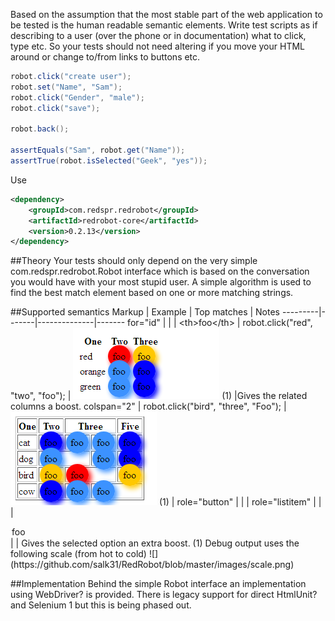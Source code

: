 Based on the assumption that the most stable part of the web application to be tested is the human readable semantic elements. Write test scripts as if describing to a user (over the phone or in documentation) what to click, type etc. So your tests should not need altering if you move your HTML around or change to/from links to buttons etc.
```java
robot.click("create user");
robot.set("Name", "Sam");
robot.click("Gender", "male");
robot.click("save");

robot.back();

assertEquals("Sam", robot.get("Name"));
assertTrue(robot.isSelected("Geek", "yes"));
```
Use
```xml
<dependency>
    <groupId>com.redspr.redrobot</groupId>
    <artifactId>redrobot-core</artifactId>
    <version>0.2.13</version>
</dependency>
```
##Theory
Your tests should only depend on the very simple com.redspr.redrobot.Robot interface which is based on the conversation you would have with your most stupid user. A simple algorithm is used to find the best match element based on one or more matching strings.

##Supported semantics
Markup | Example |	Top matches	| Notes
---------|-------|--------------|-------
for="id" |		   |              |
&lt;th>foo&lt;/th> |	robot.click("red", "two", "foo");	| ![](https://github.com/salk31/RedRobot/blob/master/images/tableRedTwoFoo.png) (1)	 |Gives the related columns a boost.
colspan="2" |	robot.click("bird", "three", "Foo"); | ![](https://github.com/salk31/RedRobot/blob/master/images/tableColSpanBirdThree.png)	 (1)	 |
role="button"	|		| |
role="listitem" | | |
<option selected>foo</option>	 | | 		Gives the selected option an extra boost.
(1) Debug output uses the following scale (from hot to cold) 
![](https://github.com/salk31/RedRobot/blob/master/images/scale.png)

##Implementation
Behind the simple Robot interface an implementation using WebDriver? is provided. There is legacy support for direct HtmlUnit? and Selenium 1 but this is being phased out.
